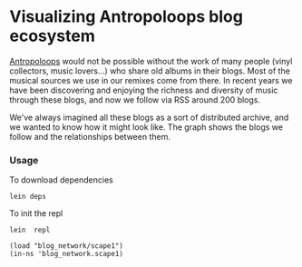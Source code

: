 # Visualizing Antropoloops blog ecosystem

[Antropoloops](http:/antropoloops.com) would not be possible without the work of many people (vinyl collectors, music lovers...) who share old albums in their blogs. Most of the musical sources we use in our remixes come from there. In recent years we have been discovering and enjoying the richness and diversity of music through these blogs, and now we follow via RSS around 200 blogs.

We've always imagined all these blogs as a sort of distributed archive, and we wanted to know how it might look like. The graph shows the blogs we follow and the relationships between them.

### Usage
To download dependencies
```
lein deps
```
To init the repl
```
lein  repl
```

```
(load "blog_network/scape1")
(in-ns 'blog_network.scape1)
```
